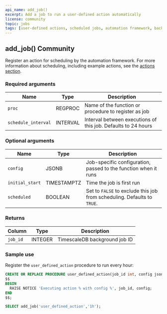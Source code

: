 ```yaml
---
api_name: add_job()
excerpt: Add a job to run a user-defined action automatically
license: community
topic: jobs
tags: [user-defined actions, scheduled jobs, automation framework, background jobs]
---
```


## add_job() <tag type="community">Community</tag>
Register an action for scheduling by the automation framework. For more information about scheduling, including example actions, see the [actions section][using-actions].

### Required arguments

|Name|Type|Description|
|-|-|-|
|`proc`|REGPROC|Name of the function or procedure to register as job|
|`schedule_interval`|INTERVAL|Interval between executions of this job. Defaults to 24 hours|

### Optional arguments

|Name|Type|Description|
|-|-|-|
|`config`|JSONB|Job-specific configuration, passed to the function when it runs|
|`initial_start`|TIMESTAMPTZ|Time the job is first run|
|`scheduled`|BOOLEAN|Set to `FALSE` to exclude this job from scheduling. Defaults to `TRUE`. |

### Returns

|Column|Type|Description|
|-|-|-|
|`job_id`|INTEGER|TimescaleDB background job ID|

### Sample use
Register the `user_defined_action` procedure to run every hour:
```sql
CREATE OR REPLACE PROCEDURE user_defined_action(job_id int, config jsonb) LANGUAGE PLPGSQL AS
$$
BEGIN
  RAISE NOTICE 'Executing action % with config %', job_id, config;
END
$$;

SELECT add_job('user_defined_action','1h');
```


[using-actions]: /timescaledb/:currentVersion:/overview/core-concepts/user-defined-actions
